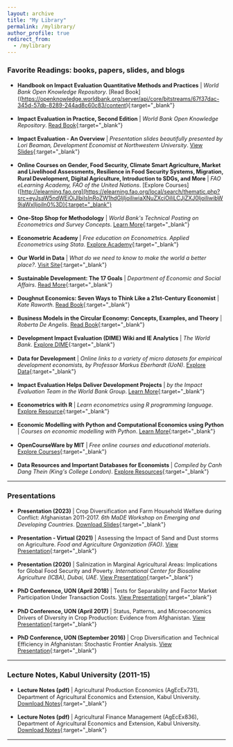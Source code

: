 ```yaml
---
layout: archive
title: "My Library"
permalink: /mylibrary/
author_profile: true
redirect_from:
  - /mylibrary
---
```


### <span style="margin-top: -10px;">Favorite Readings: books, papers, slides, and blogs</span>

- <span style="font-size: 0.9em; line-height: 1.2;">**Handbook on Impact Evaluation Quantitative Methods and Practices** | *World Bank Open Knowledge Repository*. [Read Book]((https://openknowledge.worldbank.org/server/api/core/bitstreams/67f37dac-345d-57db-8289-244ad8c60c83/content){:target="_blank"}</span>

- <span style="font-size: 0.9em; line-height: 1.2;">**Impact Evaluation in Practice, Second Edition** | *World Bank Open Knowledge Repository*. [Read Book](https://openknowledge.worldbank.org/server/api/core/bitstreams/4659ef23-61ff-5df7-9b4e-89fda12b074d/content){:target="_blank"}</span>

- <span style="font-size: 0.9em; line-height: 1.2;">**Impact Evaluation - An Overview** | *Presentation slides beautifully presented by Lori Beaman, Development Economist at Northwestern University*. [View Slides](https://www.slideserve.com/nay/impact-evaluation-powerpoint-ppt-presentation){:target="_blank"}</span>

- <span style="font-size: 0.9em; line-height: 1.2;">**Online Courses on Gender, Food Security, Climate Smart Agriculture, Market and Livelihood Assessments, Resilience in Food Security Systems, Migration, Rural Development, Digital Agriculture, Introduction to SDGs, and More** | *FAO eLearning Academy, FAO of the United Nations*. [Explore Courses]([http://elearning.fao.org](https://elearning.fao.org/local/search/thematic.php?src=eyJsaW5ndWEiOiJlbiIsInRoZW1hdGljIjoiIiwiaXNuZXciOiIiLCJjZXJ0IjoiIiwibW9iaWxlIjoiIn0%3D){:target="_blank"}</span>

- <span style="font-size: 0.9em; line-height: 1.2;">**One-Stop Shop for Methodology** | *World Bank's Technical Posting on Econometrics and Survey Concepts*. [Learn More](https://blogs.worldbank.org/en/impactevaluations/curated-list-our-postings-technical-topics-your-one-stop-shop-methodology-0?CID=WBW_AL_BlogNotification_EN_EXT){:target="_blank"}</span>

- <span style="font-size: 0.9em; line-height: 1.2;">**Econometric Academy** | *Free education on Econometrics. Applied Econometrics using Stata*. [Explore Academy](https://sites.google.com/site/econometricsacademy/home){:target="_blank"}</span>

- <span style="font-size: 0.9em; line-height: 1.2;">**Our World in Data** | *What do we need to know to make the world a better place?*. [Visit Site](https://ourworldindata.org){:target="_blank"}</span>

- <span style="font-size: 0.9em; line-height: 1.2;">**Sustainable Development: The 17 Goals** | *Department of Economic and Social Affairs*. [Read More](https://sdgs.un.org/goals){:target="_blank"}</span>

- <span style="font-size: 0.9em; line-height: 1.2;">**Doughnut Economics: Seven Ways to Think Like a 21st-Century Economist** | *Kate Raworth*. [Read Book](https://www.kateraworth.com/){:target="_blank"}</span>

- <span style="font-size: 0.9em; line-height: 1.2;">**Business Models in the Circular Economy: Concepts, Examples, and Theory** | *Roberta De Angelis*. [Read Book](https://link.springer.com/book/10.1007/978-3-319-75127-6){:target="_blank"}</span>

- <span style="font-size: 0.9em; line-height: 1.2;">**Development Impact Evaluation (DIME) Wiki and IE Analytics** | *The World Bank*. [Explore DIME](https://dimewiki.worldbank.org/Main_Page){:target="_blank"}</span>

- <span style="font-size: 0.9em; line-height: 1.2;">**Data for Development** | *Online links to a variety of micro datasets for empirical development economists, by Professor Markus Eberhardt (UoN)*. [Explore Data](https://sites.google.com/site/medevecon/devecondata/micro){:target="_blank"}</span>

- <span style="font-size: 0.9em; line-height: 1.2;">**Impact Evaluation Helps Deliver Development Projects** | *by the Impact Evaluation Team in the World Bank Group*. [Learn More](https://openknowledge.worldbank.org/entities/publication/36fed8e6-a915-5467-bb6f-3c7ffb065623){:target="_blank"}</span>

- <span style="font-size: 0.9em; line-height: 1.2;">**Econometrics with R** | *Learn econometrics using R programming language*. [Explore Resource](https://scpoecon.github.io/ScPoEconometrics/){:target="_blank"}</span>

- <span style="font-size: 0.9em; line-height: 1.2;">**Economic Modelling with Python and Computational Economics using Python** | *Courses on economic modelling with Python*. [Learn More](https://datascience.quantecon.org/){:target="_blank"}</span>

- <span style="font-size: 0.9em; line-height: 1.2;">**OpenCourseWare by MIT** | *Free online courses and educational materials*. [Explore Courses](https://ocw.mit.edu/search/?t=Economics){:target="_blank"}</span>

- <span style="font-size: 0.9em; line-height: 1.2;">**Data Resources and Important Databases for Economists** | *Compiled by Canh Dang Thein (King's College London)*. [Explore Resources](https://sites.google.com/site/canhthiendang/database){:target="_blank"}</span>

---

### <span style="margin-top: -10px;">Presentations</span>

- <span style="font-size: 0.9em; line-height: 1.2;">**Presentation (2023)** | Crop Diversification and Farm Household Welfare during Conflict: Afghanistan 2011-2017. *6th MaDE Workshop on Emerging and Developing Countries*. [Download Slides](https://drive.google.com/file/d/1_OJ7qVbJ4nJHphjMYlg_F_vQzdkJMX6V/view){:target="_blank"}</span>

- <span style="font-size: 0.9em; line-height: 1.2;">**Presentation - Virtual (2021)** | Assessing the Impact of Sand and Dust storms on Agriculture. *Food and Agriculture Organization (FAO)*. [View Presentation](https://drive.google.com/file/d/15vnAJJ8dUBBBHMeEBbwPwQujCnZBs-eB/view){:target="_blank"}</span>

- <span style="font-size: 0.9em; line-height: 1.2;">**Presentation (2020)** | Salinization in Marginal Agricultural Areas: Implications for Global Food Security and Poverty. *International Center for Biosaline Agriculture (ICBA), Dubai, UAE*. [View Presentation](https://drive.google.com/file/d/1t7CZONEBa4hoXLN__lOMOvQC8IkjNpiD/view){:target="_blank"}</span>

- <span style="font-size: 0.9em; line-height: 1.2;">**PhD Conference, UON (April 2018)** | Tests for Separability and Factor Market Participation Under Transaction Costs. [View Presentation](https://drive.google.com/file/d/1-F3a3IYfdy6u72XIJxjQmuQCleb-ipkK/view){:target="_blank"}</span>

- <span style="font-size: 0.9em; line-height: 1.2;">**PhD Conference, UON (April 2017)** | Status, Patterns, and Microeconomics Drivers of Diversity in Crop Production: Evidence from Afghanistan. [View Presentation](https://drive.google.com/file/d/1tBB9ckL00INzdV2QYwZyuxGGb7dQGwRh/view){:target="_blank"}</span>

- <span style="font-size: 0.9em; line-height: 1.2;">**PhD Conference, UON (September 2016)** | Crop Diversification and Technical Efficiency in Afghanistan: Stochastic Frontier Analysis. [View Presentation](https://drive.google.com/file/d/1KHySQD_8y7S1k5tXvSlhw4IbW_DFn3uC/view){:target="_blank"}</span>

---

### <span style="margin-top: -10px;">Lecture Notes, Kabul University (2011-15)</span>

- <span style="font-size: 0.9em; line-height: 1.2;">**Lecture Notes (pdf)** | Agricultural Production Economics (AgEcEx731), Department of Agricultural Economics and Extension, Kabul University. [Download Notes](https://drive.google.com/file/d/1ZIauVhAio-OJJdcVV8ArsA3BzA-pQyWS/view){:target="_blank"}</span>

- <span style="font-size: 0.9em; line-height: 1.2;">**Lecture Notes (pdf)** | Agricultural Finance Management (AgEcEx836), Department of Agricultural Economics and Extension, Kabul University. [Download Notes](https://drive.google.com/file/d/1rqNcZhOlYDZm23TJr9aCH-7i1rwB50vh/view){:target="_blank"}</span>

---
